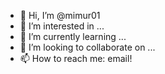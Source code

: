 - 👋 Hi, I’m @mimur01
- 👀 I’m interested in ...
- 🌱 I’m currently learning ...
- 💞️ I’m looking to collaborate on ...
- 📫 How to reach me: email!

<!---
mimur01/mimur01 is a ✨ special ✨ repository because its `README.md` (this file) appears on your GitHub profile.
You can click the Preview link to take a look at your changes.
--->
